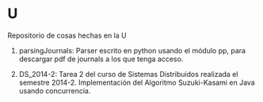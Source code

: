 U
=

Repositorio de cosas hechas en la U

1) parsingJournals: Parser escrito en python usando el módulo pp, para descargar pdf de journals a los que tenga acceso.

2) DS_2014-2: Tarea 2 del curso de Sistemas Distribuidos realizada el semestre 2014-2. Implementación del Algoritmo Suzuki-Kasami en Java usando concurrencia.
